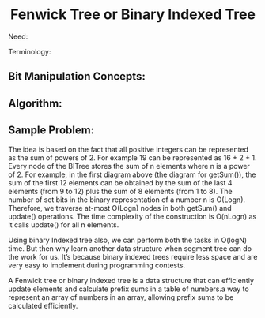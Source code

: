 <h1 align="center">  Fenwick Tree or Binary Indexed Tree </h1>

Need:

Terminology:

## Bit Manipulation Concepts:

## Algorithm:

## Sample Problem:

The idea is based on the fact that all positive integers can be represented as the sum of powers of 2. For example 19 can be represented as 16 + 2 + 1. Every node of the BITree stores the sum of n elements where n is a power of 2. For example, in the first diagram above (the diagram for getSum()), the sum of the first 12 elements can be obtained by the sum of the last 4 elements (from 9 to 12) plus the sum of 8 elements (from 1 to 8). The number of set bits in the binary representation of a number n is O(Logn). Therefore, we traverse at-most O(Logn) nodes in both getSum() and update() operations. The time complexity of the construction is O(nLogn) as it calls update() for all n elements.

Using binary Indexed tree also, we can perform both the tasks in O(logN) time. But then why learn another data structure when segment tree can do the work for us. It’s because binary indexed trees require less space and are very easy to implement during programming contests.

A Fenwick tree or binary indexed tree is a data structure that can efficiently update elements and calculate prefix sums in a table of numbers.a way to represent an array of numbers in an array, allowing prefix sums to be calculated efficiently.
